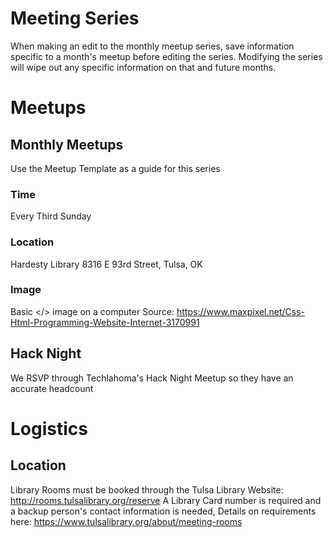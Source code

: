 # Meeting Series
When making an edit to the monthly meetup series, save information specific to a month's meetup before editing the series. Modifying the series will wipe out any specific information on that and future months.

# Meetups
## Monthly Meetups
Use the Meetup Template as a guide for this series
### Time
Every Third Sunday
### Location
Hardesty Library
8316 E 93rd Street, Tulsa, OK
### Image
Basic </> image on a computer
Source:
https://www.maxpixel.net/Css-Html-Programming-Website-Internet-3170991
## Hack Night
We RSVP through Techlahoma's Hack Night Meetup so they have an accurate headcount
# Logistics
## Location
Library Rooms must be booked through the Tulsa Library Website:
http://rooms.tulsalibrary.org/reserve
A Library Card number is required and a backup person's contact information is needed, Details on requirements here:
https://www.tulsalibrary.org/about/meeting-rooms


